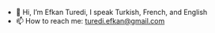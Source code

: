 - 👋 Hi, I’m Efkan Turedi, I speak Turkish, French, and English
- 📫 How to reach me: turedi.efkan@gmail.com 

<!---
EfkTur/EfkTur is a ✨ special ✨ repository because its `README.md` (this file) appears on your GitHub profile.
You can click the Preview link to take a look at your changes.
--->

